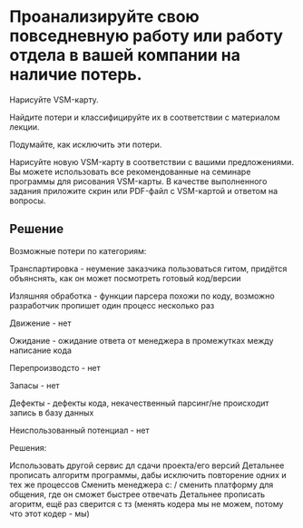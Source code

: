 # Проанализируйте свою повседневную работу или работу отдела в вашей компании на наличие потерь.

Нарисуйте VSM-карту.

Найдите потери и классифицируйте их в соответствии с материалом лекции.

Подумайте, как исключить эти потери.

Нарисуйте новую VSM-карту в соответствии с вашими предложениями. Вы можете использовать все рекомендованные на семинаре программы для рисования VSM-карты. В качестве выполненного задания приложите скрин или PDF-файл с VSM-картой и ответом на вопросы.

## Решение
Возможные потери по категориям:

Транспартировка - неумение заказчика пользоваться гитом, придётся объянснять, как он может посмотреть готовый код/версии

Изляшняя обработка - функции парсера похожи по коду, возможно разработчик пропишет один процесс несколько раз

Движение - нет

Ожидание - ожидание ответа от менеджера в промежутках между написание кода

Перепроизводсто - нет

Запасы - нет

Дефекты - дефекты кода, некачественный парсинг/не происходит запись в базу данных

Неиспользованный потенциал - нет

Решения:

Использовать другой сервис дл сдачи проекта/его версий
Детальнее прописать алгоритм программы, дабы исключить повторение одних и тех же процессов
Сменить менеджера с: / сменить платформу для общения, где он сможет быстрее отвечать
Детальнее прописать агоритм, ещё раз сверится с тз (менять кодера мы не можем, потому что этот кодер - мы)